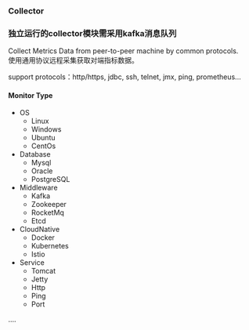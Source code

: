 ### Collector     

###  独立运行的collector模块需采用kafka消息队列

Collect Metrics Data from peer-to-peer machine by common protocols.  
使用通用协议远程采集获取对端指标数据。  

support protocols：http/https, jdbc, ssh, telnet, jmx, ping, prometheus...

#### Monitor Type   

* OS
  * Linux
  * Windows
  * Ubuntu
  * CentOs
* Database
  * Mysql
  * Oracle
  * PostgreSQL
* Middleware   
  * Kafka
  * Zookeeper
  * RocketMq
  * Etcd  
* CloudNative  
  * Docker  
  * Kubernetes  
  * Istio  
* Service  
  * Tomcat
  * Jetty
  * Http
  * Ping
  * Port

....


